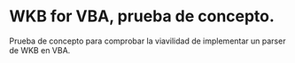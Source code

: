 # WKB for VBA, prueba de concepto.

Prueba de concepto para comprobar la viavilidad de implementar un parser de WKB en VBA.




